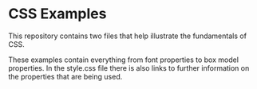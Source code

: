 CSS Examples
============

This repository contains two files that help illustrate the fundamentals of CSS.

These examples contain everything from font properties to box model properties. In the style.css file there is also links to further information on the properties that are being used.